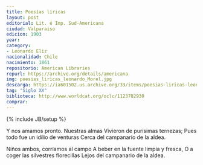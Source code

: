 ```yaml
---
title: Poesías líricas
layout: post
editorial: Lit. é Imp. Sud-Americana
ciudad: Valparaiso
edicion: 1903
year: 
category:
- Leonardo Eliz
nacionalidad: Chile
nacimiento: 1861
repositorio: American Libraries
repurl: https://archive.org/details/americana
img: poesias_liricas_leonardo_Morel.jpg
descarga: https://ia601502.us.archive.org/33/items/poesias-liricas-leonardo-eliz/Poes%C3%ADas%20L%C3%ADricas%20-%20Leonardo%20Eliz.pdf
tag: "Siglo XX"
biblioteca: http://www.worldcat.org/oclc/1123782930
comprar: 
---
```

{% include JB/setup %}

Y nos amamos pronto. Nuestras almas
Vivieron de purísimas ternezas;
Pues todo fue un idilio de venturas
Cerca del campanario de la aldea.

Niños ambos, corríamos al campo
A beber en la fuente limpia y fresca,
O a coger las silvestres florecillas
Lejos del campanario de la aldea.
